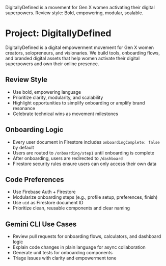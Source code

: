 DigitallyDefined is a movement for Gen X women activating their digital superpowers.
Review style: Bold, empowering, modular, scalable.
# Project: DigitallyDefined

DigitallyDefined is a digital empowerment movement for Gen X women creators, solopreneurs, and visionaries. We build tools, onboarding flows, and branded digital assets that help women activate their digital superpowers and own their online presence.

## Review Style
- Use bold, empowering language
- Prioritize clarity, modularity, and scalability
- Highlight opportunities to simplify onboarding or amplify brand resonance
- Celebrate technical wins as movement milestones

## Onboarding Logic
- Every user document in Firestore includes `onboardingComplete: false` by default
- Users are routed to `/onboarding/step1` until onboarding is complete
- After onboarding, users are redirected to `/dashboard`
- Firestore security rules ensure users can only access their own data

## Code Preferences
- Use Firebase Auth + Firestore
- Modularize onboarding steps (e.g., profile setup, preferences, finish)
- Use `uid` as Firestore document ID
- Prioritize clean, reusable components and clear naming

## Gemini CLI Use Cases
- Review pull requests for onboarding flows, calculators, and dashboard logic
- Explain code changes in plain language for async collaboration
- Generate unit tests for onboarding components
- Triage issues with clarity and empowerment tone
